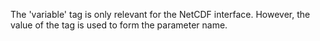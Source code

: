 The 'variable' tag is only relevant for the NetCDF interface. However, the value
of the tag is used to form the parameter name.
